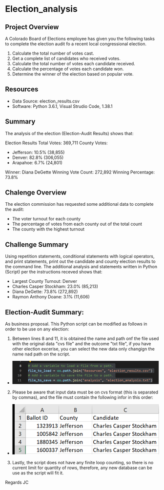 # Election_analysis

## Project Overview
A Colorado Board of Elections employee has given you the following tasks to complete the election audit fo a recent local congressional election.

1. Calculate the total number of votes cast. 
2. Get a complete list of candidates who received votes.
3. Calculate the total number of votes each candidate received.
4. Calculate the percentage of votes each candidate won.
5. Determine the winner of the election based on popular vote.

## Resources
- Data Source: election_results.csv
- Software: Python 3.6.1, Visual Strudio Code, 1.38.1

## Summary
The analysis of the election (Election-Audit Results) shows that:

Election Results
Total Votes: 369,711
County Votes:
- Jefferson: 10.5% (38,855)
- Denver: 82.8% (306,055)
- Arapahoe: 6.7% (24,801)

Winner: Diana DeGette
Winning Vote Count: 272,892
Winning Percentage: 73.8%

## Chalenge Overview
The election commission has requested some additional data to complete the audit:
- The voter turnout for each county
- The percentage of votes from each county out of the total count
- The county with the highest turnout

## Challenge Summary
Using repetition statements, conditional statements with logical operators, and print statements, print out the candidate and county election results to the command line.
The additional analysis and statements written in Python (Script) per the instructions receved shows that:

- Largest County Turnout: Denver
- Charles Casper Stockham: 23.0% (85,213)
- Diana DeGette: 73.8% (272,892)
- Raymon Anthony Doane: 3.1% (11,606)

## Election-Audit Summary:
As business proposal. This Python script can be modified as follows in order to be use on any election:
1. Between lines 8 and 11, it is obtained the name and path onf the file used with the original data "cvs file" and the outcome "txt file", if you have other election excerise, you can select the new data only changign the name nad path on the script.
- ![Path_Change](https://github.com/Jcreye75/Election_analysis/blob/436566b7c28658232f3fe1117f64b276014cf79c/Resources/Path_Change.png) 

2. Please be aware that input data must be on cvs format (this is separated by commas), and the file must contain the following infor in this order:
- ![Req_CSV](https://github.com/Jcreye75/Election_analysis/blob/3cdb59739f7adb5abba8831104b149fae53345de/Resources/Req_CSV.png)

3. Lastly, the script does not have any finite loop counting, so there is no current limit for quantity of rows, therefore, any new database can be use as the script will fit it.

Regards
JC
